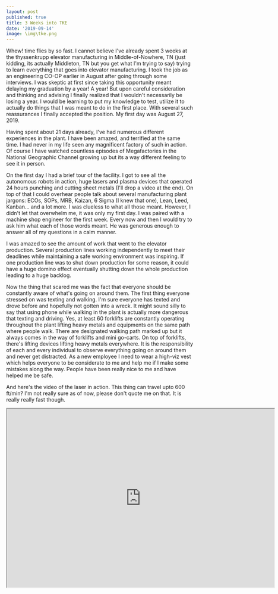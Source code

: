 ```yaml
---
layout: post
published: true
title: 3 Weeks into TKE
date: '2019-09-14'
image: \img\tke.png
---
```

Whew! time flies by so fast. I cannot believe I've already spent 3 weeks at the thyssenkrupp elevator manufacturing in Middle-of-Nowhere, TN (just kidding, its actually Middleton, TN but you get what I'm trying to say) trying to learn everything that goes into elevator manufacturing. I took the job as an engineering CO-OP earlier in August after going through some interviews. I was skeptic at first since taking this opportunity meant delaying my graduation by a year! A year! But upon careful consideration and thinking and advising I finally realized that I wouldn't necessarily be losing a year. I would be learning to put my knowledge to test, utilize it to actually do things that I was meant to do in the first place. With several such reassurances I finally accepted the position. My first day was August 27, 2019.

Having spent about 21 days already, I've had numerous different experiences in the plant. I have been amazed, and terrified at the same time. I had never in my life seen any magnificent factory of such in action. Of course I have watched countless episodes of Megafactories in the National Geographic Channel growing up but its a way different feeling to see it in person. 

On the first day I had a brief tour of the facility. I got to see all the autonomous robots in action, huge lasers and plasma devices that operated 24 hours punching and cutting sheet metals (I'll drop a video at the end). On top of that I could overhear people talk about several manufacturing plant jargons: ECOs, SOPs, MRB, Kaizan, 6 Sigma (I knew that one), Lean, Leed, Kanban... and a lot more. I was clueless to what all those meant. However, I didn't let that overwhelm me, it was only my first day. I was paired with a machine shop engineer for the first week. Every now and then I would try to ask him what each of those words meant. He was generous enough to answer all of my questions in a calm manner. 

I was amazed to see the amount of work that went to the elevator production. Several production lines working independently to meet their deadlines while maintaining a safe working environment was inspiring. If one production line was to shut down production for some reason, it could have a huge domino effect eventually shutting down the whole production leading to a huge backlog.

Now the thing that scared me was the fact that everyone should be constantly aware of what's going on around them. The first thing everyone stressed on was texting and walking. I'm sure everyone has texted and drove before and hopefully not gotten into a wreck. It might sound silly to say that using phone while walking in the plant is actually more dangerous that texting and driving. Yes, at least 60 forklifts are constantly operating throughout the plant lifting heavy metals and equipments on the same path where people walk. There are designated walking path marked up but it always comes in the way of forklifts and mini go-carts. On top of forklifts, there's lifting devices lifting heavy metals everywhere. It is the responsibility of each and every individual to observe everything going on around them and never get distracted. As a new employee I need to wear a high-viz vest which helps everyone to be considerate to me and help me if I make some mistakes along the way. People have been really nice to me and have helped me be safe. 

And here's the video of the laser in action. This thing can travel upto 600 ft/min? I'm not really sure as of now, please don't quote me on that. It is really really fast though. 

<iframe src="https://drive.google.com/file/d/1NmJ2I9bZSlbBMfvvfo7JStpboT9h4AxX/preview" width="720" height="480"></iframe>
